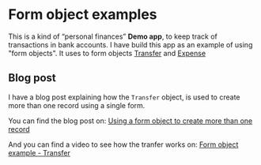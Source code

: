 # Form object examples

This is a kind of “personal finances” **Demo app**, to keep track of transactions in bank accounts. I have build this app as an example of using "form objects". It uses to form objects [Transfer](https://github.com/bhserna/form_object_example/blob/main/app/models/transfer.rb) and [Expense](https://github.com/bhserna/form_object_example/blob/main/app/models/expense.rb)

## Blog post

I have a blog post explaining how the `Transfer` object, is used to create more than one record using a single form.

You can find the blog post on: [Using a form object to create more than one record](https://bhserna.com/you-can-create-a-model-for-that-multi-record-form.html)

And you can find a video to see how the tranfer works on: [Form object example - Transfer](https://www.loom.com/share/13ef2cc1fd674648b44cc3d57c0c5037)
